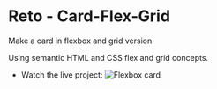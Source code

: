 # Reto - Card-Flex-Grid

Make a card in flexbox and grid version.

Using semantic HTML and CSS flex and grid concepts.

- Watch the live project: ![Flexbox card](https://repository-images.githubusercontent.com/271192231/3ac8cb00-aabd-11ea-9c11-381288edcb99 "Flexbox card")